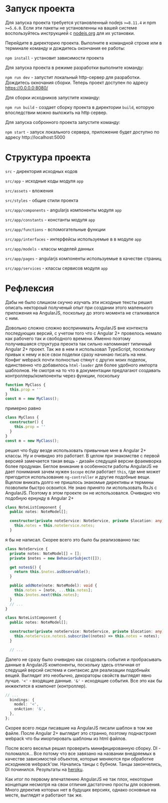 # Запуск проекта

Для запуска проекта требуется установленный nodejs `>=8.11.4` и npm `>=5.6.0`. Если эти пакеты не установленны на вашей системе воспользуйтесь инструкцией с [nodejs.org](https://nodejs.org/) для их установки.

Перейдите в директорию проекта. Выполните в командной строке или в терминале команду и дождитесь окончания ее работы:

`npm install` - установит зависимости проекта

Для запуска проекта в режиме разработки выполните команду:

`npm run dev` - запустит локальный http-сервер для разработки. Дождитесь окночания сборки. Теперь проект доступен по адресу https://0.0.0.0:8080/

Для сборки исходников запустите команду:

`npm run build` - создает сборку проекта в директории `build`, которую впоследствии можно выложить на http сервер.

Для запуска собронного проекта запустите команду:

`npm start` - запуск локального сервера, приложение будет доступно по адресу http://localhost:5000

# Структура проекта

`src` - директория исходных кодов

`src/app` - исходные коды модуля `app`

`src/assets` - вложения

`src/styles` - общие стили проекта

`src/app/components` - angularjs компоненты модуля `app`

`src/app/constants` - константы модуля `app`

`src/app/functions` - вспомогательные функции

`src/app/interfaces` - интерфейсы используемые в в модуле `app`

`src/app/models` - классы моделей данных

`src/app/pages` - angularjs компоненты используемые в качестве страниц

`src/app/services` - классы сервисов модуля `app`

# Рефлексия

Дабы не было слишком скучно изучать эти исходные тексты решил описать нектороый полученый опыт при создании этого маленького приложения на AngularJS, поскольку до этого момента не сталкивался с ним.

Довольно сложно сложно воспринимать AngularJS вне контекста последующих версий, с учетом того что с Angular 2+ провелось немало как рабочего так и свободного времени. Именно поэтому получившаяся структура преокта так сильно напоминает типичный Angular 2+ проект. Так же в нем я использовал TypeScript, поскольку привык к нему и все свои поделки сразу начинаю писать на нем. Конфиг webpack почти полностью стянут с других моих поделок, единственно что добавилось `html-loader` для более удобного импорта шаблолнов. Не смотря на то что в документации предлагают создавать контроллеры/компоненты через функции, поскольку
```typescript
function MyClass {
  this.prop = ''
}
const m = new MyClass();
```
примерно равно

```typescript
class MyClass {
  constructor() {
    this.prop = ''
  }
}
const m = new MyClass();
```
решил что буду везде использовать привычные мне в Angular 2+ классы. Ну и очивидно это работает. В целом при знакомстве с первой версией замечается такая вещь - дизайн следущей версии фраемворка более продуман. Беглое вникание в особенности работы AngularJS не дает понимания зачем нужен `$scope` если работает `this`, где мне может пригодится использование `ng-controller` и другие подобные вещи. Вцелом вникать долго не пришлось знакомые директивы и термины позволили быстро освоится. Не знаю принято ли использовать RxJs с AngularJS. Поэтому в этом проекте он не использовался. Очивидно что подобную ернунду в Angular 2+

```typescript
class NoteListComponent {
  public notes: NoteModel[];

  constructor(private noteService: NoteService, private $location: any) {
    this.notes = this.noteService.notes;
  }
```
я бы не написал. Скорее всего это было бы реализованно так:

```typescript
class NoteService {
  private notes: NoteModel[] = [];
  private $notes = new BehaviorSubject([]);

  get notes$() {
    return this.$notes.asObservable();
  }

  public addNote(note: NoteModel): void {
    this.notes = [note, ...this.notes];
    this.$notes.next(this.notes);
  }
  // ...
}

class NoteListComponent {
  public notes: NoteModel[];

  constructor(private noteService: NoteService, private $location: any) {
    this.noteService.notes$.subscribe((notes) => this.notes = notes);
  }

  // ...
```

Далего не сразу было очивидно как создовать события и пробрасывать данные в AngularJS компоненты, поскольку здесь отличная от следущий версий система и синтаксис для реализации подобныйх вещей. Выглядит это необычно, декораторы свойств выглядят явно лучше. `'<'` - входящие данные. `'&'` - исходящие события. Все это как бы инжектится в компонет (контроллер).

```typescript
// ...
  bindings: {
    model: '<',
    onAction: '&',
  },
};
```

Скорее всего люди писавшие на AngularJS писали шаблон в том же файле. После Angular 2+ выглядит это странно, поэтому поднастроил webpack что бы имортировать шаблоны из html файлов.

После всего веселья решил проверить минифицированную сборку. DI - поломался... Все потому что все завязано на названии внедряемых в качестве зависимостей объектов, которые меняются при обработке исходников webpack'ом. Начались танцы с бубном. Танцы закончелись, DI починился. Результаты на [heroku](https://angularjs-notes-app.herokuapp.com/).

Как итог по первому впечатлению AngularJS не так плох, некоторые концепции несмотря на свои отличия дастаточно просты для освоения. Много деректив которых нет в будущих версиях, однако основные на месте, выглядят и работают так же.
